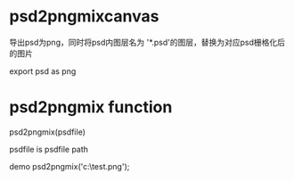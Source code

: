 # psd2pngmixcanvas

导出psd为png，同时将psd内图层名为 '*.psd'的图层，替换为对应psd栅格化后的图片

export psd as png

# psd2pngmix function

psd2pngmix(psdfile)

psdfile is psdfile path

demo psd2pngmix('c:\test.png');

